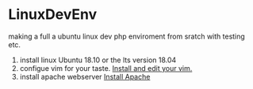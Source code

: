 # LinuxDevEnv
making a full a ubuntu linux dev php enviroment from sratch with testing etc.

1. install linux Ubuntu 18.10 or the lts version 18.04
2. configue vim for your taste.   [Install and edit your vim.](https://github.com/Atcsy/LinuxDevEnv/blob/master/vim)
3. install apache webserver   [Install Apache](https://github.com/Atcsy/LinuxDevEnv/blob/master/vim)
